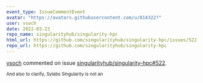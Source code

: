 ```yaml
---
event_type: IssueCommentEvent
avatar: "https://avatars.githubusercontent.com/u/814322?"
user: vsoch
date: 2022-03-23
repo_name: singularityhub/singularity-hpc
html_url: https://github.com/singularityhub/singularity-hpc/issues/522
repo_url: https://github.com/singularityhub/singularity-hpc
---
```


<a href='https://github.com/vsoch' target='_blank'>vsoch</a> commented on issue <a href='https://github.com/singularityhub/singularity-hpc/issues/522' target='_blank'>singularityhub/singularity-hpc#522</a>.

<small>And also to clarify, Sylabs Singularity is not an 